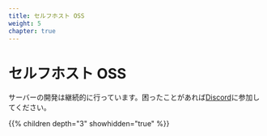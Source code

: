 ```yaml
---
title: セルフホスト OSS
weight: 5
chapter: true
---
```


# セルフホスト OSS

サーバーの開発は継続的に行っています。困ったことがあれば[Discord](https://discord.com/invite/nDceKgxnkV)に参加してください。

{{% children depth="3" showhidden="true" %}}
